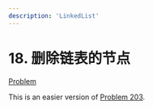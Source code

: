 ```yaml
---
description: 'LinkedList'
---
```


# 18. 删除链表的节点

[Problem](https://leetcode-cn.com/problems/shan-chu-lian-biao-de-jie-dian-lcof/)

This is an easier version of [Problem 203](../LeetCode/203-Remove-Linked-List-Elements.md).
